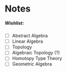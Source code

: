 # Notes

##### Wishlist:
- [ ] Abstract Algebra
- [ ] Linear Algebra
- [ ] Topology
- [ ] Algebraic Topology (?)
- [ ] Homotopy Type Theory
- [ ] Geometric Algebra